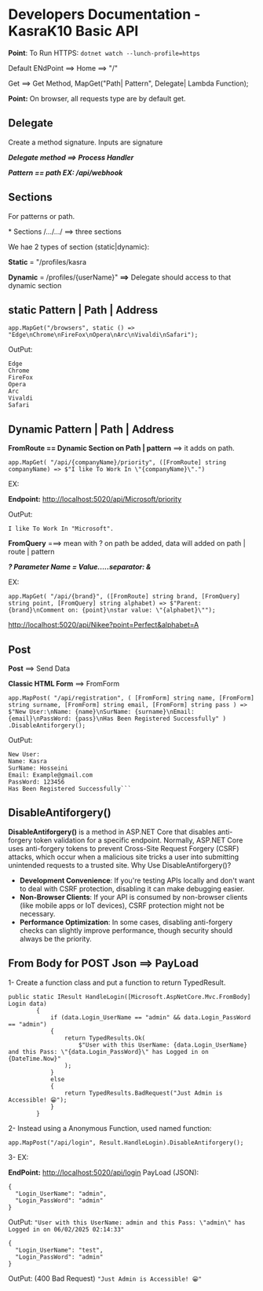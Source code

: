 # Developers Documentation - KasraK10 Basic API

**Point**: To Run HTTPS: `dotnet watch --lunch-profile=https`

Default ENdPoint ==> Home ==> "/"

Get ==> Get Method, MapGet("Path| Pattern", Delegate| Lambda Function);

**Point:** On browser, all requests type are by default get.

## Delegate

Create a method signature. Inputs are signature

**_Delegate method ==> Process Handler_**

**_Pattern == path EX: /api/webhook_**

## Sections

For patterns or path.

\* Sections /…/…/ ==> three sections

We hae 2 types of section (static|dynamic):

**Static** = "/profiles/kasra

**Dynamic** = /profiles/{userName}" **==>** Delegate should access to that dynamic section

## static Pattern | Path | Address

`app.MapGet("/browsers", static () => "Edge\nChrome\nFireFox\nOpera\nArc\nVivaldi\nSafari");`

OutPut:

```text
Edge
Chrome
FireFox
Opera
Arc
Vivaldi
Safari
```

## Dynamic Pattern | Path | Address

**FromRoute == Dynamic Section on Path | pattern** ==> it adds on path.

`app.MapGet(
    "/api/{companyName}/priority",
    ([FromRoute] string companyName) => $"I like To Work In \"{companyName}\".")
`

EX:

**Endpoint:** <http://localhost:5020/api/Microsoft/priority>

OutPut:

`I like To Work In "Microsoft".`

**FromQuery** ===> mean with ? on path be added, data will added on path | route | pattern

**_? Parameter Name = Value.....separator: &_**

EX:

`app.MapGet(
"/api/{brand}",
([FromRoute] string brand, [FromQuery] string point, [FromQuery] string alphabet) =>
$"Parent: {brand}\nComment on: {point}\nstar value: \"{alphabet}\"");`

<http://localhost:5020/api/Nikee?point=Perfect&alphabet=A>

## Post

**Post** ==> Send Data

**Classic HTML Form** ==> FromForm

`app.MapPost(
"/api/registration",
(
[FromForm] string name,
[FromForm] string surname,
[FromForm] string email,
[FromForm] string pass
) =>
$"New User:\nName: {name}\nSurName: {surname}\nEmail: {email}\nPassWord: {pass}\nHas Been Registered Successfully"
)
.DisableAntiforgery();`

OutPut:

````text
New User:
Name: Kasra
SurName: Hosseini
Email: Example@gmail.com
PassWord: 123456
Has Been Registered Successfully```
````

## DisableAntiforgery()

**DisableAntiforgery()** is a method in ASP.NET Core that disables anti-forgery token validation for a specific endpoint. Normally, ASP.NET Core uses anti-forgery tokens to prevent Cross-Site Request Forgery (CSRF) attacks, which occur when a malicious site tricks a user into submitting unintended requests to a trusted site.
Why Use DisableAntiforgery()?

- **Development Convenience**: If you're testing APIs locally and don't want to deal with CSRF protection, disabling it can make debugging easier.
- **Non-Browser Clients**: If your API is consumed by non-browser clients (like mobile apps or IoT devices), CSRF protection might not be necessary.
- **Performance Optimization**: In some cases, disabling anti-forgery checks can slightly improve performance, though security should always be the priority.

## From Body for POST Json ==> PayLoad

1- Create a function class and put a function to return TypedResult.

```text
public static IResult HandleLogin([Microsoft.AspNetCore.Mvc.FromBody] Login data)
        {
            if (data.Login_UserName == "admin" && data.Login_PassWord == "admin")
            {
                return TypedResults.Ok(
                    $"User with this UserName: {data.Login_UserName} and this Pass: \"{data.Login_PassWord}\" has Logged in on {DateTime.Now}"
                );
            }
            else
            {
                return TypedResults.BadRequest("Just Admin is Accessible! 😁");
            }
        }
```

2- Instead using a Anonymous Function, used named function:

`app.MapPost("/api/login", Result.HandleLogin).DisableAntiforgery();`

3- EX:

**EndPoint:** <http://localhost:5020/api/login>
PayLoad (JSON):

```text
{
  "Login_UserName": "admin",
  "Login_PassWord": "admin"
}
```

OutPut:
`"User with this UserName: admin and this Pass: \"admin\" has Logged in on 06/02/2025 02:14:33"`

```text
{
  "Login_UserName": "test",
  "Login_PassWord": "admin"
}
```

OutPut:
(400 Bad Request)
`"Just Admin is Accessible! 😁"`
